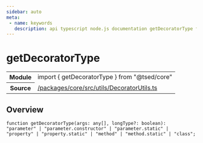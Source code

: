```yaml
---
sidebar: auto
meta:
 - name: keywords
   description: api typescript node.js documentation getDecoratorType function
---
```

# getDecoratorType <Badge text="Function" type="function"/>
<!-- Summary -->
<section class="symbol-info"><table class="is-full-width"><tbody><tr><th>Module</th><td><div class="lang-typescript"><span class="token keyword">import</span> { getDecoratorType }&nbsp;<span class="token keyword">from</span>&nbsp;<span class="token string">"@tsed/core"</span></div></td></tr><tr><th>Source</th><td><a href="https://github.com/TypedProject/ts-express-decorators/blob/v5.4.0/packages/core/src/utils/DecoratorUtils.ts#L0-L0">/packages/core/src/utils/DecoratorUtils.ts</a></td></tr></tbody></table></section>

<!-- Overview -->
## Overview


<pre><code class="typescript-lang ">function <span class="token function">getDecoratorType</span><span class="token punctuation">(</span>args<span class="token punctuation">:</span> <span class="token keyword">any</span><span class="token punctuation">[</span><span class="token punctuation">]</span><span class="token punctuation">,</span> longType?<span class="token punctuation">:</span> <span class="token keyword">boolean</span><span class="token punctuation">)</span><span class="token punctuation">:</span> <span class="token string">"parameter"</span> | "parameter.<span class="token keyword">constructor</span>" | "parameter.<span class="token keyword">static</span>" | "property" | "property.<span class="token keyword">static</span>" | "method" | "method.<span class="token keyword">static</span>" | "<span class="token keyword">class</span>"<span class="token punctuation">;</span></code></pre>